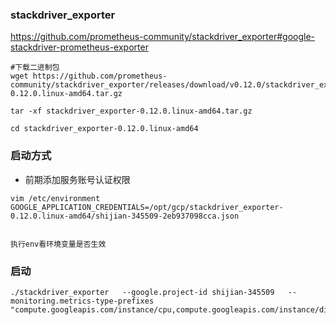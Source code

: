 ### stackdriver_exporter
https://github.com/prometheus-community/stackdriver_exporter#google-stackdriver-prometheus-exporter
```
#下载二进制包 
wget https://github.com/prometheus-community/stackdriver_exporter/releases/download/v0.12.0/stackdriver_exporter-0.12.0.linux-amd64.tar.gz 

tar -xf stackdriver_exporter-0.12.0.linux-amd64.tar.gz 

cd stackdriver_exporter-0.12.0.linux-amd64
```
### 启动方式
 - 前期添加服务账号认证权限
```
vim /etc/environment 
GOOGLE_APPLICATION_CREDENTIALS=/opt/gcp/stackdriver_exporter-0.12.0.linux-amd64/shijian-345509-2eb937098cca.json


执行env看环境变量是否生效
```

### 启动
```
./stackdriver_exporter   --google.project-id shijian-345509   --monitoring.metrics-type-prefixes "compute.googleapis.com/instance/cpu,compute.googleapis.com/instance/disk"
```
